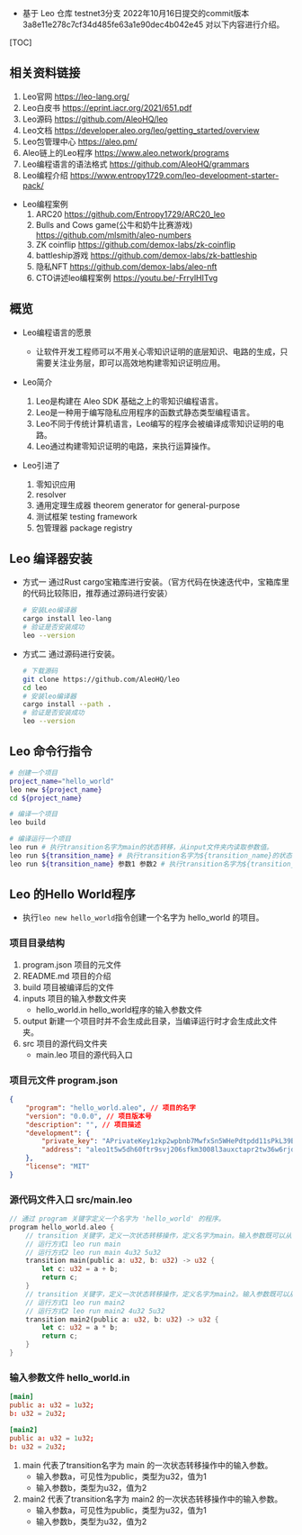 - 基于 Leo 仓库 testnet3分支 2022年10月16日提交的commit版本 3a8e11e278c7cf34d485fe63a1e90dec4b042e45 对以下内容进行介绍。

[TOC]

## 相关资料链接
1. Leo官网  https://leo-lang.org/
2. Leo白皮书  https://eprint.iacr.org/2021/651.pdf
3. Leo源码  https://github.com/AleoHQ/leo
4. Leo文档  https://developer.aleo.org/leo/getting_started/overview
5. Leo包管理中心  https://aleo.pm/
6. Aleo链上的Leo程序 https://www.aleo.network/programs
7. Leo编程语言的语法格式  https://github.com/AleoHQ/grammars
8. Leo编程介绍  https://www.entropy1729.com/leo-development-starter-pack/

- Leo编程案例
    1. ARC20 https://github.com/Entropy1729/ARC20_leo
    2. Bulls and Cows game(公牛和奶牛比赛游戏)  https://github.com/mlsmith/aleo-numbers
    3. ZK coinflip https://github.com/demox-labs/zk-coinflip
    4. battleship游戏  https://github.com/demox-labs/zk-battleship
    5. 隐私NFT  https://github.com/demox-labs/aleo-nft
    6. CTO讲述leo编程案例 https://youtu.be/-FrrylHITvg

## 概览
- Leo编程语言的愿景
    - 让软件开发工程师可以不用关心零知识证明的底层知识、电路的生成，只需要关注业务层，即可以高效地构建零知识证明应用。

- Leo简介
    1. Leo是构建在 Aleo SDK 基础之上的零知识编程语言。
    2. Leo是一种用于编写隐私应用程序的函数式静态类型编程语言。
    3. Leo不同于传统计算机语言，Leo编写的程序会被编译成零知识证明的电路。
    4. Leo通过构建零知识证明的电路，来执行运算操作。

- Leo引进了
  1. 零知识应用
  2. resolver
  3. 通用定理生成器 theorem generator for general-purpose
  4. 测试框架 testing framework
  5. 包管理器 package registry

## Leo 编译器安装
- 方式一 通过Rust cargo宝箱库进行安装。（官方代码在快速迭代中，宝箱库里的代码比较陈旧，推荐通过源码进行安装）
    ```bash
    # 安装Leo编译器
    cargo install leo-lang
    # 验证是否安装成功
    leo --version
    ```

- 方式二 通过源码进行安装。
    ```bash
    # 下载源码
    git clone https://github.com/AleoHQ/leo
    cd leo
    # 安装leo编译器
    cargo install --path .
    # 验证是否安装成功
    leo --version
    ```

## Leo 命令行指令
```bash
# 创建一个项目
project_name="hello_world"
leo new ${project_name}
cd ${project_name}

# 编译一个项目
leo build

# 编译运行一个项目
leo run # 执行transition名字为main的状态转移，从input文件夹内读取参数值。
leo run ${transition_name} # 执行transition名字为${transition_name}的状态转移，从input文件夹内读取参数值。
leo run ${transition_name} 参数1 参数2 # 执行transition名字为${transition_name}的状态转移，从命令行读取参数值。
```

## Leo 的Hello World程序
- 执行``leo new hello_world``指令创建一个名字为 hello_world 的项目。

### 项目目录结构
1. program.json  项目的元文件
2. README.md  项目的介绍
3. build  项目被编译后的文件
4. inputs  项目的输入参数文件夹
    - hello_world.in  hello_world程序的输入参数文件
5. output 新建一个项目时并不会生成此目录，当编译运行时才会生成此文件夹。
6. src  项目的源代码文件夹
    - main.leo  项目的源代码入口

### 项目元文件 program.json 
```json
{
    "program": "hello_world.aleo", // 项目的名字
    "version": "0.0.0", // 项目版本号
    "description": "", // 项目描述
    "development": {
        "private_key": "APrivateKey1zkp2wpbnb7MwfxSn5WHePdtpdd11sPkL39BTHxCZveyiLPK", // 用于运行程序，执行签名的账户私钥
        "address": "aleo1t5w5dh60ftr9svj206sfkm3008l3auxctapr2tw36w6rjd5n2uxqfxv7tt" // 用于运行程序，的账户地址
    },
    "license": "MIT"
}
 ```

### 源代码文件入口 src/main.leo
```rs
// 通过 program 关键字定义一个名字为 'hello_world' 的程序。
program hello_world.aleo {
    // transition 关键字，定义一次状态转移操作，定义名字为main。输入参数既可以从 inputs/hello_world.in 里读取，也可以在运行时从命令行里传入。
    // 运行方式1 leo run main
    // 运行方式2 leo run main 4u32 5u32
    transition main(public a: u32, b: u32) -> u32 {
        let c: u32 = a + b;
        return c;
    }
    // transition 关键字，定义一次状态转移操作，定义名字为main2。输入参数既可以从 inputs/hello_world.in 里读取，也可以在运行时从命令行里传入。
    // 运行方式1 leo run main2
    // 运行方式2 leo run main2 4u32 5u32
    transition main2(public a: u32, b: u32) -> u32 {
        let c: u32 = a * b;
        return c;
    }
}
```

### 输入参数文件 hello_world.in
```toml
[main]
public a: u32 = 1u32;
b: u32 = 2u32;

[main2]
public a: u32 = 1u32;
b: u32 = 2u32;
```

1. main 代表了transition名字为 main 的一次状态转移操作中的输入参数。
   - 输入参数a，可见性为public，类型为u32，值为1
   - 输入参数b，类型为u32，值为2
2. main2 代表了transition名字为 main2 的一次状态转移操作中的输入参数。
   - 输入参数a，可见性为public，类型为u32，值为1
   - 输入参数b，类型为u32，值为2
